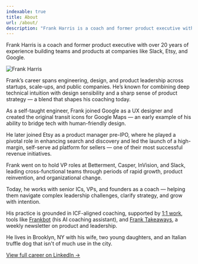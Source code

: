 ```yaml
---
indexable: true
title: About
url: /about/
description: "Frank Harris is a coach and former product executive with over 20 years of experience building high-performing teams and products at companies like Slack, Etsy, and Google."
---
```


Frank Harris is a coach and former product executive with over 20 years of experience building teams and products at companies like Slack, Etsy, and Google.

<div class="clearfix">
  <div class="about-image-container">
    <img src="/images/speaking.jpg" alt="Frank Harris" class="about-image scale-hover">
  </div>
</div>

Frank’s career spans engineering, design, and product leadership across startups, scale-ups, and public companies. He’s known for combining deep technical intuition with design sensibility and a sharp sense of product strategy — a blend that shapes his coaching today.

As a self-taught engineer, Frank joined Google as a UX designer and created the original transit icons for Google Maps — an early example of his ability to bridge tech with human-friendly design.

He later joined Etsy as a product manager pre-IPO, where he played a pivotal role in enhancing search and discovery and led the launch of a high-margin, self-serve ad platform for sellers — one of their most successful revenue initiatives.

Frank went on to hold VP roles at Betterment, Casper, InVision, and Slack, leading cross-functional teams through periods of rapid growth, product reinvention, and organizational change.

Today, he works with senior ICs, VPs, and founders as a coach — helping them navigate complex leadership challenges, clarify strategy, and grow with intention.

His practice is grounded in ICF-aligned coaching, supported by [1:1 work](/coaching), tools like [Frankbot](https://tryfrank.chat) (his AI coaching assistant), and [Frank Takeaways](https://franktakeaways.com/), a weekly newsletter on product and leadership.

He lives in Brooklyn, NY with his wife, two young daughters, and an Italian truffle dog that isn't of much use in the city.

<a href="https://www.linkedin.com/in/hirefrank/">View full career on LinkedIn &rarr;</a>